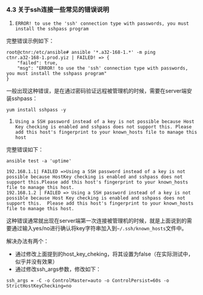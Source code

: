 ### 4.3 关于ssh连接一些常见的错误说明

1. `ERROR! to use the 'ssh' connection type with passwords, you must install the sshpass program`

完整错误示例如下：

```
root@ctnr:/etc/ansible# ansible '*.a32-168-1.*' -m ping
ctnr.a32-168-1.prod.yiz | FAILED! => {
    "failed": true, 
    "msg": "ERROR! to use the 'ssh' connection type with passwords, you must install the sshpass program"
}
```

一般出现这种错误，是在通过密码验证远程被管理机的时候，需要在server端安装sshpass：

```
yum install sshpass -y 
```

1. `Using a SSH password instead of a key is not possible because Host Key checking is enabled and sshpass does not support this. Please add this host's fingerprint to your known_hosts file to manage this host`

完整错误如下：

```
ansible test -a 'uptime'

192.168.1.1| FAILED =>Using a SSH password instead of a key is not possible because HostKey checking is enabled and sshpass does not support this.Please add this host's fingerprint to your known_hosts file to manage this host.
192.168.1.2 | FAILED => Using a SSH password instead of a key is not possible because Host Key checking is enabled and sshpass does not support this.  Please add this host's fingerprint to your known_hosts file to manage this host.
```

这种错误通常就出现在server端第一次连接被管理机的时候，就是上面说到的需要通过输入yes/no进行确认将key字符串加入到`~/.ssh/known_hosts`文件中。

解决办法有两个：

- 通过修改上面提到的host_key_cheking，将其设置为false（在实际测试中，似乎并没有效果）
- 通过修改ssh_args参数，修改如下：

```
ssh_args = -C -o ControlMaster=auto -o ControlPersist=60s -o StrictHostKeyChecking=no 
```

